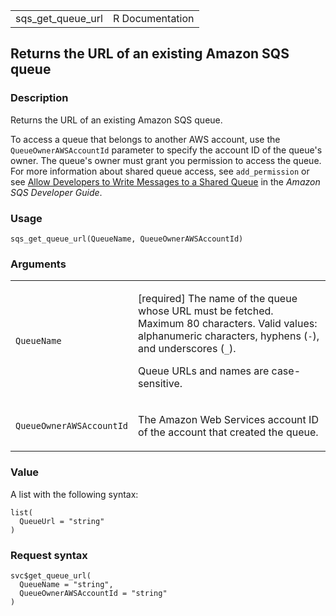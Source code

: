 <table style="width: 100%;">
<tbody>
<tr class="odd">
<td>sqs_get_queue_url</td>
<td style="text-align: right;">R Documentation</td>
</tr>
</tbody>
</table>

## Returns the URL of an existing Amazon SQS queue

### Description

Returns the URL of an existing Amazon SQS queue.

To access a queue that belongs to another AWS account, use the
`QueueOwnerAWSAccountId` parameter to specify the account ID of the
queue's owner. The queue's owner must grant you permission to access the
queue. For more information about shared queue access, see
`add_permission` or see [Allow Developers to Write Messages to a Shared
Queue](https://docs.aws.amazon.com/AWSSimpleQueueService/latest/SQSDeveloperGuide/sqs-basic-examples-of-iam-policies.html#write-messages-to-shared-queue)
in the *Amazon SQS Developer Guide*.

### Usage

    sqs_get_queue_url(QueueName, QueueOwnerAWSAccountId)

### Arguments

<table>
<colgroup>
<col style="width: 35%" />
<col style="width: 65%" />
</colgroup>
<tbody>
<tr class="odd">
<td><code id="sqs_get_queue_url_:_QueueName">QueueName</code></td>
<td><p>[required] The name of the queue whose URL must be fetched.
Maximum 80 characters. Valid values: alphanumeric characters, hyphens
(<code>-</code>), and underscores (<code
style="white-space: pre;">⁠_⁠</code>).</p>
<p>Queue URLs and names are case-sensitive.</p></td>
</tr>
<tr class="even">
<td><code
id="sqs_get_queue_url_:_QueueOwnerAWSAccountId">QueueOwnerAWSAccountId</code></td>
<td><p>The Amazon Web Services account ID of the account that created
the queue.</p></td>
</tr>
</tbody>
</table>

### Value

A list with the following syntax:

    list(
      QueueUrl = "string"
    )

### Request syntax

    svc$get_queue_url(
      QueueName = "string",
      QueueOwnerAWSAccountId = "string"
    )
